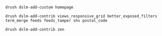 `drush dslm-add-custom homepage`

`drush dslm-add-contrib views_responsive_grid better_exposed_filters term_merge feeds feeds_tamper shs postal_code`

`drush dslm-add-contrib zen`
